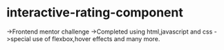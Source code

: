# interactive-rating-component
->Frontend mentor challenge
->Completed using html,javascript and css
->special use of flexbox,hover effects and many more.
